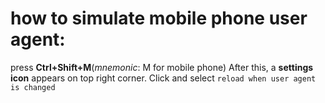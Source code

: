 # how to simulate mobile phone user agent:
press **Ctrl+Shift+M**(*mnemonic*: M for mobile phone)
After this, a **settings icon** appears on top right corner. Click and select `reload when user agent is changed`

